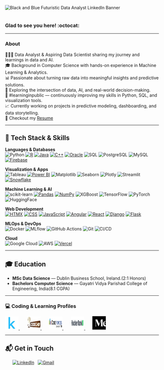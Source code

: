

<img width="1584" height="396" alt="Black and Blue Futuristic Data Analyst LinkedIn Banner" src="https://github.com/user-attachments/assets/4a3176cc-b7fa-4a1f-a7df-ae4eba552530" />
<br/>
<br/>


### Glad to see you here! :octocat:

---
### About 
👨🏻‍💻 Data Analyst & Aspiring Data Scientist sharing my journey and learnings in data and AI.<br/>
🎓 Background in Computer Science with hands-on experience in Machine Learning & Analytics.<br/>
📊 Passionate about turning raw data into meaningful insights and predictive solutions.<br/>
🧠 Exploring the intersection of data, AI, and real-world decision-making.<br/>
🌱 #learninginpublic — continuously improving my skills in Python, SQL, and visualization tools.<br/>
📈 Currently working on projects in predictive modeling, dashboarding, and data storytelling.<br/>
📝 Checkout my [Resume](https://drive.google.com/drive/folders/1eKEQt7wMJNh1sA2Y_KlWHcN_li4K1HEd?usp=sharing)

---

## 🧰 Tech Stack & Skills

**Languages & Databases**  
![Python](https://img.shields.io/badge/Python-3776AB?style=flat&logo=python&logoColor=white)
[![R](https://img.shields.io/badge/R-%23276DC3.svg?logo=r&logoColor=white)](#)
[![Java](https://img.shields.io/badge/Java-%23ED8B00.svg?logo=openjdk&logoColor=white)](#)
[![C++](https://img.shields.io/badge/C++-%2300599C.svg?logo=c%2B%2B&logoColor=white)](#)
[![Oracle](https://custom-icon-badges.demolab.com/badge/Oracle-F80000?logo=oracle&logoColor=fff)](#)
![SQL](https://img.shields.io/badge/SQL-003B57?style=flat&logo=postgresql&logoColor=white)
![PostgreSQL](https://img.shields.io/badge/PostgreSQL-336791?style=flat&logo=postgresql&logoColor=white)
![MySQL](https://img.shields.io/badge/MySQL-4479A1?style=flat&logo=mysql&logoColor=white)
[![Firebase](https://img.shields.io/badge/Firebase-039BE5?logo=Firebase&logoColor=white)](#)


**Visualization & Apps**  
![Tableau](https://img.shields.io/badge/Tableau-E97627?style=flat&logo=tableau&logoColor=white)
[![Power BI](https://custom-icon-badges.demolab.com/badge/Power%20BI-F1C912?logo=power-bi&logoColor=fff)](#)
![Matplotlib](https://img.shields.io/badge/Matplotlib-11557C?style=flat&logo=python&logoColor=white)
![Seaborn](https://img.shields.io/badge/Seaborn-4C8CBF?style=flat&logo=python&logoColor=white)
![Plotly](https://img.shields.io/badge/Plotly-3F4F75?style=flat&logo=plotly&logoColor=white)
![Streamlit](https://img.shields.io/badge/Streamlit-FF4B4B?style=flat&logo=streamlit&logoColor=white)
[![Snowflake](https://img.shields.io/badge/Snowflake-29B5E8?logo=snowflake&logoColor=fff)](#)



**Machine Learning & AI**  
![scikit-learn](https://img.shields.io/badge/Scikit--learn-F7931E?style=flat&logo=scikit-learn&logoColor=white)
[![Pandas](https://img.shields.io/badge/Pandas-150458?logo=pandas&logoColor=fff)](#)
[![NumPy](https://img.shields.io/badge/NumPy-4DABCF?logo=numpy&logoColor=fff)](#)
![XGBoost](https://img.shields.io/badge/XGBoost-EC6523?style=flat&logo=xgboost&logoColor=white)
![TensorFlow](https://img.shields.io/badge/TensorFlow-FF6F00?style=flat&logo=tensorflow&logoColor=white)
![PyTorch](https://img.shields.io/badge/PyTorch-EE4C2C?style=flat&logo=pytorch&logoColor=white)
![HuggingFace](https://img.shields.io/badge/Hugging%20Face-F7931E?style=flat&logo=huggingface&logoColor=white)

**Web Development**  
[![HTMX](https://img.shields.io/badge/HTMX-36C?logo=htmx&logoColor=fff)](#)
[![CSS](https://img.shields.io/badge/CSS-639?logo=css&logoColor=fff)](#)
[![JavaScript](https://img.shields.io/badge/JavaScript-F7DF1E?logo=javascript&logoColor=000)](#)
[![Angular](https://img.shields.io/badge/Angular-%23DD0031.svg?logo=angular&logoColor=white)](#)
[![React](https://img.shields.io/badge/React-%2320232a.svg?logo=react&logoColor=%2361DAFB)](#)
[![Django](https://img.shields.io/badge/Django-%23092E20.svg?logo=django&logoColor=white)](#)
[![Flask](https://img.shields.io/badge/Flask-000?logo=flask&logoColor=fff)](#)




**MLOps & DevOps**  
![Docker](https://img.shields.io/badge/Docker-2496ED?style=flat&logo=docker&logoColor=white)
![MLflow](https://img.shields.io/badge/MLflow-0194E2?style=flat&logo=mlflow&logoColor=white)
![GitHub Actions](https://img.shields.io/badge/GitHub%20Actions-000000?style=flat&logo=githubactions&logoColor=white)
![Git](https://img.shields.io/badge/Git-F05032?style=flat&logo=git&logoColor=white)
![CI/CD](https://img.shields.io/badge/CI%2FCD-A3A3A3?style=flat)

**Cloud**  
![Google Cloud](https://img.shields.io/badge/Google%20Cloud-4285F4?style=flat&logo=googlecloud&logoColor=white)
![AWS](https://img.shields.io/badge/AWS-232F3E?style=flat&logo=amazonaws&logoColor=white)
[![Vercel](https://img.shields.io/badge/Vercel-%23000000.svg?logo=vercel&logoColor=white)](#)


---
## 🎓 Education

- **MSc Data Science** — Dublin Business School, Ireland.(2:1 Honors)
- **Bachelors Computer Science** — Gayatri Vidya Parishad College of Engineering, India(8.1 CGPA)

---


<div align="left">

  <h3>💻 Coding & Learning Profiles</h3>

<a href="https://www.kaggle.com/dinuuu" target="_blank" rel="noopener noreferrer">
  <img src="images/kaggle.jpeg" alt="Kaggle" width="44" height="44" />
</a>&nbsp;&nbsp;&nbsp;&nbsp;&nbsp;

<a href="https://www.codechef.com/users/dinesh_barri" target="_blank" rel="noopener noreferrer">
  <img src="images/codechef.png" alt="CodeChef" width="44" height="44" />
</a>&nbsp;&nbsp;&nbsp;&nbsp;&nbsp;

<a href="https://codeforces.com/profile/dinesh_barri" target="_blank" rel="noopener noreferrer">
  <img src="images/codeforces.png" alt="Codeforces" width="44" height="44" />
</a>&nbsp;&nbsp;&nbsp;&nbsp;&nbsp;

<a href="https://br.spoj.com/SPOJ/users/dineshbarri/" target="_blank" rel="noopener noreferrer">
  <img src="images/hackerrank.png" alt="HackerRank" width="44" height="44" />
</a>&nbsp;&nbsp;&nbsp;&nbsp;&nbsp;

<a href="https://medium.com/@dineshbarri" target="_blank" rel="noopener noreferrer">
  <img src="images/medium.jpeg" alt="Medium" width="44" height="44" />
</a>


</div>

---





## 📬 Get in Touch

&nbsp; &nbsp; &nbsp;
[![LinkedIn](https://skillicons.dev/icons?i=linkedin)](https://www.linkedin.com/in/dinesh-barri/) &nbsp;
[![Gmail](https://skillicons.dev/icons?i=gmail)](mailto:dineshbarri1997@gmail.com?subject=Hello%20Dinesh,%20From%20Github) &nbsp;







